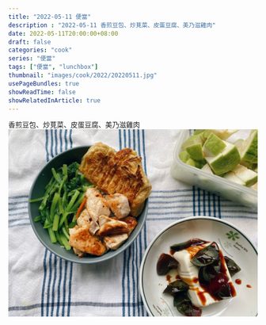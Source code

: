 ```yaml
---
title: "2022-05-11 便當"
description : "2022-05-11 香煎豆包、炒莧菜、皮蛋豆腐、美乃滋雞肉"
date: 2022-05-11T20:00:00+08:00
draft: false
categories: "cook"
series: "便當"
tags: ["便當", "lunchbox"]
thumbnail: "images/cook/2022/20220511.jpg"
usePageBundles: true
showReadTime: false
showRelatedInArticle: true
---
```


香煎豆包、炒莧菜、皮蛋豆腐、美乃滋雞肉
![2022-05-11 香煎豆包、炒莧菜、皮蛋豆腐、美乃滋雞肉](20220511_bento_1.jpg)


